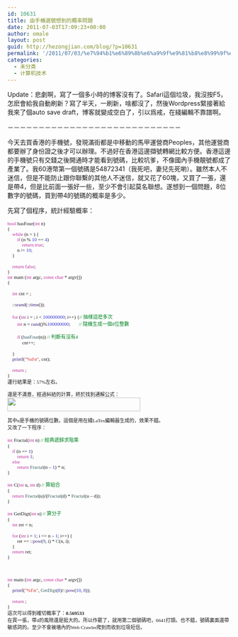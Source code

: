 ```yaml
---
id: 10631
title: 由手機選號想到的概率問題
date: 2011-07-03T17:09:23+00:00
author: omale
layout: post
guid: http://hezongjian.com/blog/?p=10631
permalink: '/2011/07/03/%e7%94%b1%e6%89%8b%e6%a9%9f%e9%81%b8%e8%99%9f%e6%83%b3%e5%88%b0%e7%9a%84%e6%a6%82%e7%8e%87%e5%95%8f%e9%a1%8c/'
categories:
  - 未分类
  - 计算机技术
---
```

Update：悲劇啊，寫了一個多小時的博客沒有了。Safari這個垃圾，我沒按F5，怎麽會給我自動刷新？寫了半天，一刷新，啥都沒了，然後Wordpress緊接著給我來了個auto save draft，博客就變成空白了，引以爲戒，在綫編輯不靠譜啊。

－－－－－－－－－－－－－－－－－－－－－－－－－－－－

今天去買香港的手機號，發現滿街都是中移動的馬甲運營商Peoples，其他運營商都要辦了身份證之後才可以辦理。不過好在香港這邊擷號轉網比較方便。香港這邊的手機號只有交錢之後開通時才能看到號碼，比較坑爹，不像國內手機靚號都成了產業了。我60港幣第一個號碼是54872341（我死吧，妻兒先死喲）。雖然本人不迷信，但是不能防止跟你聯繫的其他人不迷信，就又花了60塊，又買了一張，還是帶4，但是比前面一張好一些，至少不會引起莫名聯想。遂想到一個問題，8位數字的號碼，買到帶4的號碼的概率是多少。

先寫了個程序，統計經驗概率：

<p style="margin: 0.0px 0.0px 0.0px 0.0px; font: 11.0px Menlo">
  <span style="color: #be299d">bool</span> hasFour(<span style="color: #be299d">int</span> n)
</p>

<p style="margin: 0.0px 0.0px 0.0px 0.0px; font: 11.0px Menlo">
  {
</p>

<p style="margin: 0.0px 0.0px 0.0px 0.0px; font: 11.0px Menlo">
  &nbsp; &nbsp; <span style="color: #be299d">while</span> (n > <span style="color: #2f2fd1"></span>) {
</p>

<p style="margin: 0.0px 0.0px 0.0px 0.0px; font: 11.0px Menlo">
  &nbsp; &nbsp; &nbsp; &nbsp; <span style="color: #be299d">if</span> (n % <span style="color: #2f2fd1">10</span> == <span style="color: #2f2fd1">4</span>)
</p>

<p style="margin: 0.0px 0.0px 0.0px 0.0px; font: 11.0px Menlo">
  &nbsp; &nbsp; &nbsp; &nbsp; &nbsp; &nbsp; <span style="color: #be299d">return</span> <span style="color: #be299d">true</span>;
</p>

<p style="margin: 0.0px 0.0px 0.0px 0.0px; font: 11.0px Menlo">
  &nbsp; &nbsp; &nbsp; &nbsp; n /= <span style="color: #2f2fd1">10</span>;
</p>

<p style="margin: 0.0px 0.0px 0.0px 0.0px; font: 11.0px Menlo">
  &nbsp; &nbsp; }
</p>

<p style="margin: 0.0px 0.0px 0.0px 0.0px; font: 11.0px Menlo; min-height: 13.0px">
  &nbsp;&nbsp; &nbsp;
</p>

<p style="margin: 0.0px 0.0px 0.0px 0.0px; font: 11.0px Menlo; color: #be299d">
  <span style="color: #000000">&nbsp; &nbsp; </span>return<span style="color: #000000"> </span>false<span style="color: #000000">;</span>
</p>

<p style="margin: 0.0px 0.0px 0.0px 0.0px; font: 11.0px Menlo">
  }
</p>

<p style="margin: 0.0px 0.0px 0.0px 0.0px; font: 11.0px Menlo">
  <span style="color: #be299d">int</span> main (<span style="color: #be299d">int</span> argc, <span style="color: #be299d">const</span> <span style="color: #be299d">char</span> * argv[])
</p>

<p style="margin: 0.0px 0.0px 0.0px 0.0px; font: 11.0px Menlo">
  {
</p>

<p style="margin: 0.0px 0.0px 0.0px 0.0px; font: 11.0px Menlo; min-height: 13.0px">
  &nbsp;&nbsp; &nbsp;
</p>

<p style="margin: 0.0px 0.0px 0.0px 0.0px; font: 11.0px Menlo">
  &nbsp; &nbsp; <span style="color: #be299d">int</span> cnt = <span style="color: #2f2fd1"></span>;
</p>

<p style="margin: 0.0px 0.0px 0.0px 0.0px; font: 11.0px Menlo; min-height: 13.0px">
  &nbsp;
</p>

<p style="margin: 0.0px 0.0px 0.0px 0.0px; font: 11.0px Menlo">
  &nbsp; &nbsp; ::<span style="color: #401f7d">srand</span>(::<span style="color: #401f7d">time</span>(<span style="color: #2f2fd1"></span>));
</p>

<p style="margin: 0.0px 0.0px 0.0px 0.0px; font: 11.0px Menlo; min-height: 13.0px">
  &nbsp;&nbsp; &nbsp;
</p>

<p style="margin: 0.0px 0.0px 0.0px 0.0px; font: 11.0px Menlo">
  &nbsp; &nbsp; <span style="color: #be299d">for</span> (<span style="color: #be299d">int</span> i = <span style="color: #2f2fd1"></span>; i < <span style="color: #2f2fd1">100000000</span>; i++) {<span style="color: #008423">// </span><span style="font: 11.0px 'Heiti SC Light'; color: #008423">抽樣這麽多次</span>
</p>

<p style="margin: 0.0px 0.0px 0.0px 0.0px; font: 11.0px Menlo">
  &nbsp; &nbsp; &nbsp; &nbsp; <span style="color: #be299d">int</span> n = <span style="color: #401f7d">rand</span>()%<span style="color: #2f2fd1">100000000</span>; &nbsp; &nbsp; &nbsp; <span style="color: #008423">// </span><span style="font: 11.0px 'Heiti SC Light'; color: #008423">隨機生成一個</span><span style="color: #008423">8</span><span style="font: 11.0px 'Heiti SC Light'; color: #008423">位整數</span>
</p>

<p style="margin: 0.0px 0.0px 0.0px 0.0px; font: 11.0px Menlo; min-height: 13.0px">
  &nbsp;&nbsp; &nbsp; &nbsp; &nbsp;
</p>

<p style="margin: 0.0px 0.0px 0.0px 0.0px; font: 11.0px Menlo">
  &nbsp; &nbsp; &nbsp; &nbsp; <span style="color: #be299d">if</span> (<span style="color: #30595d">hasFour</span>(n)) <span style="color: #008423">// </span><span style="font: 11.0px 'Heiti SC Light'; color: #008423">判斷有沒有</span><span style="color: #008423">4</span>
</p>

<p style="margin: 0.0px 0.0px 0.0px 0.0px; font: 11.0px Menlo">
  &nbsp; &nbsp; &nbsp; &nbsp; &nbsp; &nbsp; cnt++;
</p>

<p style="margin: 0.0px 0.0px 0.0px 0.0px; font: 11.0px Menlo; min-height: 13.0px">
  &nbsp;&nbsp; &nbsp; &nbsp; &nbsp;
</p>

<p style="margin: 0.0px 0.0px 0.0px 0.0px; font: 11.0px Menlo">
  &nbsp; &nbsp; }
</p>

<p style="margin: 0.0px 0.0px 0.0px 0.0px; font: 11.0px Menlo">
  &nbsp; &nbsp; <span style="color: #401f7d">printf</span>(<span style="color: #d42722">"%d\n"</span>, cnt);
</p>

<p style="margin: 0.0px 0.0px 0.0px 0.0px; font: 11.0px Menlo; min-height: 13.0px">
  &nbsp;&nbsp; &nbsp;
</p>

<p style="margin: 0.0px 0.0px 0.0px 0.0px; font: 11.0px Menlo">
  &nbsp; &nbsp; <span style="color: #be299d">return</span> <span style="color: #2f2fd1"></span>;
</p>

<p style="margin: 0.0px 0.0px 0.0px 0.0px; font: 11.0px Menlo">
  }
</p>

<p style="margin: 0.0px 0.0px 0.0px 0.0px; font: 11.0px Menlo">
  運行結果是：57%左右。
</p>

<p style="margin: 0.0px 0.0px 0.0px 0.0px; font: 11.0px Menlo">
  &nbsp;
</p>

<p style="margin: 0.0px 0.0px 0.0px 0.0px; font: 11.0px Menlo">
  還是不滿意，經過糾結的計算，終於找到通解公式：
</p>

<p style="margin: 0.0px 0.0px 0.0px 0.0px; font: 11.0px Menlo">
  <a href="http://hezongjian.com/blog/wp-content/uploads/2011/07/CodeCogsEqn-1.png"><img alt="" class="aligncenter size-medium wp-image-10634" height="31" src="http://hezongjian.com/blog/wp-content/uploads/2011/07/CodeCogsEqn-1-300x31.png" title="CodeCogsEqn-1" width="300" /></a>
</p>

<p style="margin: 0.0px 0.0px 0.0px 0.0px; font: 11.0px Menlo">
  &nbsp;
</p>

<p style="margin: 0.0px 0.0px 0.0px 0.0px; font: 11.0px Menlo">
  其中n是手機的號碼位數。這個是用在綫LaTex編輯器生成的，效果不錯。
</p>

<p style="margin: 0.0px 0.0px 0.0px 0.0px; font: 11.0px Menlo">
  又改了一下程序：
</p>

<p style="margin: 0.0px 0.0px 0.0px 0.0px; font: 11.0px Menlo">
  &nbsp;
</p>

<p style="margin: 0.0px 0.0px 0.0px 0.0px; font: 11.0px Menlo">
  <span style="color: #be299d">int</span> Fractal(<span style="color: #be299d">int</span> n) <span style="color: #008423">// </span><span style="font: 11.0px 'Heiti SC Light'; color: #008423">經典遞歸求階乘</span>
</p>

<p style="margin: 0.0px 0.0px 0.0px 0.0px; font: 11.0px Menlo">
  {
</p>

<p style="margin: 0.0px 0.0px 0.0px 0.0px; font: 11.0px Menlo">
  &nbsp; &nbsp; <span style="color: #be299d">if</span> (n == <span style="color: #2f2fd1">1</span>)
</p>

<p style="margin: 0.0px 0.0px 0.0px 0.0px; font: 11.0px Menlo">
  &nbsp; &nbsp; &nbsp; &nbsp; <span style="color: #be299d">return</span> <span style="color: #2f2fd1">1</span>;
</p>

<p style="margin: 0.0px 0.0px 0.0px 0.0px; font: 11.0px Menlo">
  &nbsp; &nbsp; <span style="color: #be299d">else</span>
</p>

<p style="margin: 0.0px 0.0px 0.0px 0.0px; font: 11.0px Menlo">
  &nbsp; &nbsp; &nbsp; &nbsp; <span style="color: #be299d">return</span> <span style="color: #30595d">Fractal</span>(n &#8211; <span style="color: #2f2fd1">1</span>) * n;
</p>

<p style="margin: 0.0px 0.0px 0.0px 0.0px; font: 11.0px Menlo">
  }
</p>

<p style="margin: 0.0px 0.0px 0.0px 0.0px; font: 11.0px Menlo; min-height: 13.0px">
  &nbsp;
</p>

<p style="margin: 0.0px 0.0px 0.0px 0.0px; font: 11.0px Menlo">
  <span style="color: #be299d">int</span> C(<span style="color: #be299d">int</span> u, <span style="color: #be299d">int</span> d) <span style="color: #008423">// </span><span style="font: 11.0px 'Heiti SC Light'; color: #008423">算組合</span>
</p>

<p style="margin: 0.0px 0.0px 0.0px 0.0px; font: 11.0px Menlo">
  {
</p>

<p style="margin: 0.0px 0.0px 0.0px 0.0px; font: 11.0px Menlo">
  &nbsp; &nbsp; <span style="color: #be299d">return</span> <span style="color: #30595d">Fractal</span>(u)/(<span style="color: #30595d">Fractal</span>(d) * <span style="color: #30595d">Fractal</span>(u &#8211; d));
</p>

<p style="margin: 0.0px 0.0px 0.0px 0.0px; font: 11.0px Menlo">
  }
</p>

<p style="margin: 0.0px 0.0px 0.0px 0.0px; font: 11.0px Menlo; min-height: 13.0px">
  &nbsp;
</p>

<p style="margin: 0.0px 0.0px 0.0px 0.0px; font: 11.0px Menlo">
  <span style="color: #be299d">int</span> GetDigt(<span style="color: #be299d">int</span> n) <span style="color: #008423">// </span><span style="font: 11.0px 'Heiti SC Light'; color: #008423">算分子</span>
</p>

<p style="margin: 0.0px 0.0px 0.0px 0.0px; font: 11.0px Menlo">
  {
</p>

<p style="margin: 0.0px 0.0px 0.0px 0.0px; font: 11.0px Menlo">
  &nbsp; &nbsp; <span style="color: #be299d">int</span> ret = n;
</p>

<p style="margin: 0.0px 0.0px 0.0px 0.0px; font: 11.0px Menlo; min-height: 13.0px">
  &nbsp;
</p>

<p style="margin: 0.0px 0.0px 0.0px 0.0px; font: 11.0px Menlo">
  &nbsp; &nbsp; <span style="color: #be299d">for</span> (<span style="color: #be299d">int</span> i = <span style="color: #2f2fd1">1</span>; i <= n &#8211; <span style="color: #2f2fd1">1</span>; i++) {
</p>

<p style="margin: 0.0px 0.0px 0.0px 0.0px; font: 11.0px Menlo">
  &nbsp; &nbsp; &nbsp; &nbsp; ret += ::<span style="color: #401f7d">pow</span>(<span style="color: #2f2fd1">9</span>, i) * <span style="color: #30595d">C</span>(n, i);
</p>

<p style="margin: 0.0px 0.0px 0.0px 0.0px; font: 11.0px Menlo">
  &nbsp; &nbsp; }
</p>

<p style="margin: 0.0px 0.0px 0.0px 0.0px; font: 11.0px Menlo">
  &nbsp; &nbsp; <span style="color: #be299d">return</span> ret;
</p>

<p style="margin: 0.0px 0.0px 0.0px 0.0px; font: 11.0px Menlo">
  }
</p>

<p style="margin: 0.0px 0.0px 0.0px 0.0px; font: 11.0px Menlo; min-height: 13.0px">
  &nbsp;
</p>

<p style="margin: 0.0px 0.0px 0.0px 0.0px; font: 11.0px Menlo; min-height: 13.0px">
  &nbsp;
</p>

<p style="margin: 0.0px 0.0px 0.0px 0.0px; font: 11.0px Menlo; min-height: 13.0px">
  &nbsp;
</p>

<p style="margin: 0.0px 0.0px 0.0px 0.0px; font: 11.0px Menlo">
  <span style="color: #be299d">int</span> main (<span style="color: #be299d">int</span> argc, <span style="color: #be299d">const</span> <span style="color: #be299d">char</span> * argv[])
</p>

<p style="margin: 0.0px 0.0px 0.0px 0.0px; font: 11.0px Menlo">
  {
</p>

<p style="margin: 0.0px 0.0px 0.0px 0.0px; font: 11.0px Menlo">
  &nbsp; &nbsp; <span style="color: #401f7d">printf</span>(<span style="color: #d42722">"%f\n"</span>, <span style="color: #30595d">GetDigt</span>(<span style="color: #2f2fd1">8</span>)/::<span style="color: #401f7d">pow</span>(<span style="color: #2f2fd1">10</span>, <span style="color: #2f2fd1">8</span>));
</p>

<p style="margin: 0.0px 0.0px 0.0px 0.0px; font: 11.0px Menlo; min-height: 13.0px">
  &nbsp;&nbsp; &nbsp;
</p>

<p style="margin: 0.0px 0.0px 0.0px 0.0px; font: 11.0px Menlo">
  &nbsp; &nbsp; <span style="color: #be299d">return</span> <span style="color: #2f2fd1"></span>;
</p>

<p style="margin: 0.0px 0.0px 0.0px 0.0px; font: 11.0px Menlo">
  }
</p>

<p style="margin: 0.0px 0.0px 0.0px 0.0px; font: 11.0px Menlo">
  這次可以得到確切概率了：<b>0.569533</b>
</p>

<p style="margin: 0.0px 0.0px 0.0px 0.0px; font: 11.0px Menlo">
  在買一張，帶4的風險還是挺大的。所以作罷了，就用第二個號碼吧，6641打頭。也不錯，號碼裏面還帶敏感詞的。至少不會被墻內的Web Crawler爬到而收到垃圾短信。
</p>

<p style="margin: 0.0px 0.0px 0.0px 0.0px; font: 11.0px Menlo">
  &nbsp;
</p>
